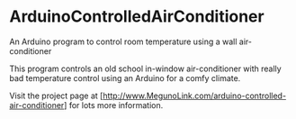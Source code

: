 # ArduinoControlledAirConditioner
An Arduino program to control room temperature using a wall air-conditioner

This program controls an old school in-window air-conditioner with really bad temperature control using an Arduino for a comfy climate. 

Visit the project page at [http://www.MegunoLink.com/arduino-controlled-air-conditioner] for lots more information.  


